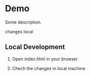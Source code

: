# Demo
Some description.

changes local

## Local Development

1. Open index.html in your browser

2. Chech the changes in local machine

